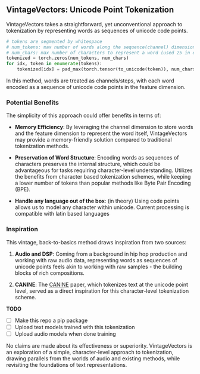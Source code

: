 ## VintageVectors: Unicode Point Tokenization

VintageVectors takes a straightforward, yet unconventional approach to tokenization by representing words as sequences of unicode code points.

```python
# tokens are segmented by whitespace
# num_tokens: max number of words along the sequence(channel) dimension. Also known as context length
# num_chars: max number of characters to represent a word (used 25 in experiments)
tokenized = torch.zeros(num_tokens, num_chars)
for idx, token in enumerate(tokens):
    tokenized[idx] = pad_max(torch.tensor(to_unicode(token)), num_chars)
```

In this method, words are treated as channels/steps, with each word encoded as a sequence of unicode code points in the feature dimension.

### Potential Benefits

The simplicity of this approach could offer benefits in terms of:

- **Memory Efficiency**: By leveraging the channel dimension to store words and the feature dimension to represent the word itself, VintageVectors may provide a memory-friendly solution compared to traditional tokenization methods.

- **Preservation of Word Structure**: Encoding words as sequences of characters preserves the internal structure, which could be advantageous for tasks requiring character-level understanding. Utilizes the benefits from character based tokenization schemes, while keeping a lower number of tokens than popular methods like Byte Pair Encoding (BPE). 
  
-  **Handle any language out of the box**: (in theory) Using code points allows us to model any character within unicode. Current processing is compatible with latin based languages

### Inspiration

This vintage, back-to-basics method draws inspiration from two sources:

1. **Audio and DSP**: Coming from a background in hip hop production and working with raw audio data, representing words as sequences of unicode points feels akin to working with raw samples - the building blocks of rich compositions.

2. **CANINE**: The [CANINE](https://arxiv.org/abs/2103.06874) paper, which tokenizes text at the unicode point level, served as a direct inspiration for this character-level tokenization scheme.

**TODO**
- [ ] Make this repo a pip package
- [ ] Upload text models trained with this tokenization
- [ ] Upload audio models when done training

No claims are made about its effectiveness or superiority. VintageVectors is an exploration of a simple, character-level approach to tokenization, drawing parallels from the worlds of audio and existing methods, while revisiting the foundations of text representations.
